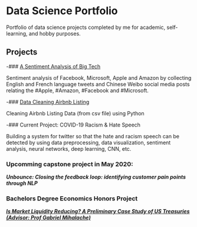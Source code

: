 # Data Science Portfolio

Portfolio of data science projects completed by me for academic, self-learning, and hobby purposes.

## Projects

-### [A Sentiment Analysis of Big Tech](https://github.com/varuntulasi/A-Sentiment-Analysis-of-Big-Tech)

Sentiment analysis of Facebook, Microsoft, Apple and Amazon by collecting English and French language tweets and Chinese Weibo social media posts relating the #Apple, #Amazon, #Facebook and #Microsoft.

-### [Data Cleaning Airbnb Listing](https://github.com/varuntulasi/Data-Cleaning-Airbnb-listing/tree/master)

Cleaning Airbnb Listing Data (from csv file) using Python

-### Current Project: COVID-19 Racism & Hate Speech

Building a system for twitter so that the hate and racism speech can be detected by using data preprocessing, data visualization, sentiment analysis, neural networks, deep learning, CNN, etc.

### Upcomming capstone project in May 2020: 

<em>**Unbounce: Closing the feedback loop: identifying customer pain points through NLP**</em>

### Bachelors Degree Economics Honors Project

[<em>**Is Market Liquidity Reducing? A Preliminary Case Study of US Treasuries (Advisor: Prof Gabriel Mihalache)**</em>](https://github.com/varuntulasi/Economics-project/blob/master/Honors%20Thesis%20Varun%20Tulasi.pdf)








